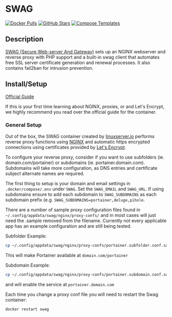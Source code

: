 # SWAG

[![Docker Pulls](https://img.shields.io/docker/pulls/linuxserver/swag?style=flat-square&color=607D8B&label=docker%20pulls&logo=docker)](https://hub.docker.com/r/linuxserver/swag)
[![GitHub Stars](https://img.shields.io/github/stars/linuxserver/docker-swag?style=flat-square&color=607D8B&label=github%20stars&logo=github)](https://github.com/linuxserver/docker-swag)
[![Compose Templates](https://img.shields.io/static/v1?style=flat-square&color=607D8B&label=compose&message=templates)](https://github.com/GhostWriters/DockSTARTer/tree/master/compose/.apps/swag)

## Description

[SWAG (Secure Web-server And Gateway)](https://github.com/linuxserver/docker-swag)
sets up an NGINX webserver and reverse proxy with PHP support and a built-in
swag client that automates free SSL server certificate generation and renewal
processes. It also contains fail2ban for intrusion prevention.

## Install/Setup

[Official Guide](https://docs.linuxserver.io/general/swag)

If this is your first time learning about NGINX, proxies, or and Let's Encrypt,
we highly recommend you read over the official guide for the container.

### General Setup

Out of the box, the SWAG container created by
[linuxserver.io](https://www.linuxserver.io/) performs reverse proxy functions
using [NGINX](https://www.nginx.com/) and automatic https encrypted connections
using certificates provided by [Let's Encrypt](https://letsencrypt.org/).

To configure your reverse proxy, consider if you want to use subfolders (ie.
domain.com/portainer) or subdomains (ie. portainer.domain.com). Subdomains will
take more configuration, as DNS entries and certificate subject alternate names
are required.

The first thing to setup is your domain and email settings in
`.docker/compose/.env` under `SWAG`. Set the `SWAG_EMAIL` and `SWAG_URL`. If
using subdomains ensure to add each subdomain to `SWAG_SUBDOMAINS` as each
subdomain prefix (e.g. `SWAG_SUBDOMAINS=portainer,deluge,pihole`.

There are a number of sample proxy configuration files found in
`~/.config/appdata/swag/nginx/proxy-confs/` and in most cases will just need the
.sample removed from the filename. Currently not every applicable app has an
example configuration and are still being tested.

Subfolder Example:

```bash
cp ~/.config/appdata/swag/nginx/proxy-confs/portainer.subfolder.conf.sample ~/.config/appdata/swag/nginx/proxy-confs/portainer.subfolder.conf
```

This will make Portainer available at `domain.com/portainer`

Subdomain Example:

```bash
cp ~/.config/appdata/swag/nginx/proxy-confs/portainer.subdomain.conf.sample ~/.config/appdata/swag/nginx/proxy-confs/portainer.subdomain.conf
```

and will enable the service at `portainer.domain.com`

Each time you change a proxy conf file you will need to restart the Swag
container:

```bash
docker restart swag
```
